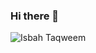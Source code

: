 ### Hi there 👋


<p><img align="center" src="https://github-readme-streak-stats.herokuapp.com/?user=isbvah&" alt="Isbah Taqweem"/></p>
<!--
**isbvah/isbvah** is a ✨ _special_ ✨ repository because its `README.md` (this file) appears on your GitHub profile.

Here are some ideas to get you started:

- 🔭 I’m currently working on ...
- 🌱 I’m currently learning ...
- 👯 I’m looking to collaborate on ...
- 🤔 I’m looking for help with ...
- 💬 Ask me about ...
- 📫 How to reach me: ...
- 😄 Pronouns: ...
- ⚡ Fun fact: ...
-->
